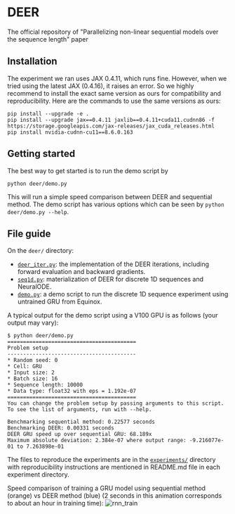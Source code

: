 # DEER
The official repository of "Parallelizing non-linear sequential models over the sequence length" paper

## Installation

The experiment we ran uses JAX 0.4.11, which runs fine.
However, when we tried using the latest JAX (0.4.16), it raises an error.
So we highly recommend to install the exact same version as ours for compatibility and reproducibility.
Here are the commands to use the same versions as ours:

```
pip install --upgrade -e .
pip install --upgrade jax==0.4.11 jaxlib==0.4.11+cuda11.cudnn86 -f https://storage.googleapis.com/jax-releases/jax_cuda_releases.html
pip install nvidia-cudnn-cu11==8.6.0.163
```

## Getting started

The best way to get started is to run the demo script by

```
python deer/demo.py
```

This will run a simple speed comparison between DEER and sequential method.
The demo script has various options which can be seen by `python deer/demo.py --help`.

## File guide

On the `deer/` directory:

* [`deer_iter.py`](deer/deer_iter.py): the implementation of the DEER iterations, including forward evaluation and backward gradients.
* [`seq1d.py`](deer/seq1d.py): materialization of DEER for discrete 1D sequences and NeuralODE.
* [`demo.py`](deer/demo.py): a demo script to run the discrete 1D sequence experiment using untrained GRU from Equinox.

A typical output for the demo script using a V100 GPU is as follows (your output may vary):

```
$ python deer/demo.py 
=========================================
Problem setup
-----------------------------------------
* Random seed: 0
* Cell: GRU
* Input size: 2
* Batch size: 16
* Sequence length: 10000
* Data type: float32 with eps = 1.192e-07
=========================================
You can change the problem setup by passing arguments to this script.
To see the list of arguments, run with --help.

Benchmarking sequential method: 0.22577 seconds
Benchmarking DEER: 0.00331 seconds
DEER GRU speed up over sequential GRU: 68.189x
Maximum absolute deviation: 2.384e-07 where output range: -9.216077e-01 to 7.263898e-01
```

The files to reproduce the experiments are in the [`experiments/`](experiments/) directory with reproducibility instructions are mentioned in README.md file in each experiment directory.

Speed comparison of training a GRU model using sequential method (orange) vs DEER method (blue) (2 seconds in this animation corresponds to about an hour in training time):
![rnn_train](experiments/04_rnn_eigenworms/results/rnn_train.gif)
